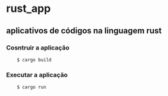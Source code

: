 # rust_app
## aplicativos de códigos na linguagem rust


### **Cosntruir a aplicação**
```
	$ cargo build
```
### **Executar a aplicação**
```
	$ cargo run
 ```